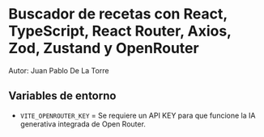 # Buscador de recetas con React, TypeScript, React Router, Axios, Zod, Zustand y OpenRouter

Autor: Juan Pablo De La Torre

## Variables de entorno

- `VITE_OPENROUTER_KEY` = Se requiere un API KEY para que funcione la IA generativa integrada de Open Router.
